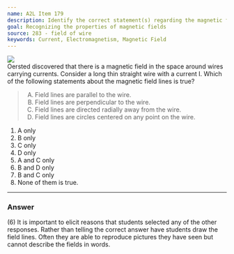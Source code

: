 ```yaml
---
name: A2L Item 179
description: Identify the correct statement(s) regarding the magnetic field of a current carrying wire.
goal: Recognizing the properties of magnetic fields
source: 283 - field of wire
keywords: Current, Electromagnetism, Magnetic Field
---
```


<div class="img-right"><img src="/files/Item179_fig1.gif"
/></div>Oersted discovered that there is a magnetic field in the space
around wires carrying currents.  Consider a long thin straight wire with
a current I.  Which of the following statements about the magnetic field
lines is true?

<blockquote> <ol type="A"> <li>Field lines are parallel to the
wire.</li> <li>Field lines are perpendicular to the wire.</li> <li>Field
lines are directed radially away from the wire.</li> <li>Field lines are
circles centered on any point on the wire.</li> </ol> </blockquote>

1. A only
2. B only
3. C only
4. D only
5. A and C only
6. B and D only
7. B and C only
8. None of them is true.


<hr/>

### Answer 

(6) It is important to elicit reasons that students selected any
of the other responses. Rather than telling the correct answer have
students draw the field lines. Often they are able to reproduce pictures
they have seen but cannot describe the fields in words.
